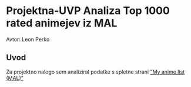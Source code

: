 # Projektna-UVP Analiza Top 1000 rated animejev iz MAL
Avtor: Leon Perko
## Uvod
Za projektno nalogo sem analiziral podatke s spletne strani ["My anime list (MAL)"](https://myanimelist.net/)